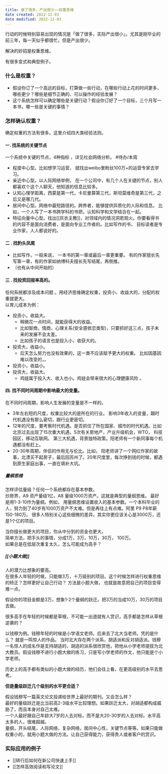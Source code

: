 ```yaml
---
title: 做了很多，产出很少——权重思维
date created: 2022-12-03
date modified: 2022-12-03
---
```


行动的时候特别容易出现的情况是「做了很多，实际产出很小」。尤其是刚毕业的前三年，每一天似乎都很忙，但是产出很少。  

解决的妙招是权重思维。 

有很多变式和典型例子。  

### 什么是权重？
- 假设你订了一个高远的目标，打算做一些行动，在哪些行动上花的时间更多，哪些更少？哪些是细节正确的、可以操作的经验发展？ 
- 这个系统怎样可以确定哪些是关键行动？假设你订好了一个目标，三个月写一本书，哪一些是关键的事情？  

### 怎样确认权重？

确定权重的方法有很多。这里介绍四大类经验法则。

#### 一. 找系统的关键节点 
一个系统中关键的节点，4种指标 ，详见社会网络分析。 #待办/本周  
- 程度中心型。比如想学习运营， 就找出weibo里粉丝100万+的运营专家去学习。 
- 亲近中心型。以人际网络举例， 在一个公司中，有几个人在关键的节点，别人都喜欢个这个人聊天，他知道的信息比较多。
- 认知心理学距离，西蒙是第一代，卡尼曼算第三代，斯坦莫维奇是第三代，之后又是哪几代。  
- 居间中心型。网络中最短路径的。跨界者，能够提供异质化的人际和信息。 比如，一个人写了一本书跨学科的书把，认知科学和文学结合在一起。
- 特征向量中心型。找出[[灰衣主教]]，对领域内的情况洞若观火。你要看得书的内容不是面向消费者，是面向专业工作者的。比如写作的书， 目标读者是专业作家，人人都说好的。

#### 二 . 找豹头凤尾
- 比如写作，一般来说， 一本书的第一章或最后一章更重要。 有的作家擅长先写第一章，有的作家如纳博科夫擅长先写结尾，再倒推。
- （也有从中间开始的）

#### 三 . 找投资回报率高的。 
任何系统都涉及成本问题 。用经济思维确定权重，投资小、收益大的，分配的权重就更大。  
以育儿成本为例：
- 投资小，收益大。
	- 稍微花一点时间，就能获得大的收益。
	- 比如智商，情商，心理关系(安全感依恋类型)，只要抓好这三点，孩子未来的发展不会太差。  
	- 比如孩子的语言也是投入小，收获大的。  
- 投资大，收益小。
	- 后天怎么努力也没有效果的，这一类不应该赋予更大的权重。  比如因基因难以改变的，。
- 投资小，收益小。
- 投资大，收益大。 
	- 鸡娃属于投入大、收入也小。鸡娃会带来很大的心理健康风险 。

#### 四.  找不同时间周期中影响最大的变量。
在不同时间周期，影响人生发展的变量是不一样的。
- 3年左右短的尺度，权重比较大的是所在的行业。  影响3年收入的变量，跟时代机遇没有那么密切，跟行业更密切。  
- 12年的尺度，要考察时代机遇。是否抓住了所在国家、城市的时代机遇。比如北京过去出现了15次重大机遇，5次有关房地产，产业升级机会，WTO， 科技园区，移动互联网。 第三大机遇，背景独特政策。阳老师有一个新同事每个机遇都没有赶上。  
- 20-30年周期，伴侣的作用无与伦比。比如， 阳老师讲了一个网红作家的故事，北漂买不起房子，最后回苏州了。20年尺度里，每次挣到钱的时候，都遇到原生家庭出事，一直在填补大坑。  


##### 量纲思维  
怎样评估量级？任何一个系统都存在基本参数。  
炒房界，A9 资产量级1亿，A8 量级1000万资产。这就是典型的量纲思维。
最好是用1-3-10作为量纲。例如， 用量纲思维设置收入的基本参数。一个本科毕业的人，努力到了40岁有1000万资产不太难。但是再往上有点难。阿里 P9 P8年薪150-180万。  很多人特别关心这些细微的差异。其实你更应该关心是3000万，还是1个亿的项目。  

当你擅长做更大的项目，你从中分到的资金也更大。  
简单方法，把手头的事情，分成1万，3万，10万，30万， 100万。  
如果总是在低层次重复太久，怎么可能成为高手？

##### [[小题大做]]

人的潜力比想象的要高。  
在很多人年轻的时候，只能做3万，十万级别的项目。这个时候怎样进行权重思维的矫正？怎样更好让自己行动？  方法是小题大做， 也就是故意把自己的项目变得难一点。

假设你的项目金额是3万，想象1-2个量纲的跃迁。把3万的当成10万，30万的项目去做。  

很多高手在年轻的时候都是草根，不可能一出道就有人赏识，高手都是怎样从草根逆袭的？  

以钱穆为例。钱穆年轻的时候是小学语文老师。后来去了北大当老师。凭的是什么？  就是一鸣惊人的作品。
当时北大存在两个派系，胡适派和反对胡适派。钱穆一名惊人的成名作是支持胡适的，胡适的派系很欣赏他，把他从小学老师提拔为北大教员。假设钱穆不进行小题大做的练习，只是写小学老师的作文，他只能是个小学老师。  

历史上的高手都有类似的小题大做的经历，他们会往上看，在更高级别的水平去思考。  

**但是量级跃迁几个级别的水平更合适？**

假设钱穆写一篇英文论文投递给世界上最好的期刊。又会怎么样？  
最好的量级跃迁是比当前高2-3级水平比较理想。如果跃迁太大，对胡适都构成威胁了，而且本身对自己太难。  
一个人最好跟自己年龄大7岁的人去对标，而不是大20-30岁的人去对标。水平高太多的人，很难超越。  
量纲，开头结尾，人际网络，复杂网络，居间中心性，关键节点等等。如果只能做权重小的，就用小题大做的方法。让自己获得能力，获得贵人或者客户的赏识。


### 实际应用的例子

- [[转行后如何在新公司快速上手]]
- [[怎样高效阅读和写论文]]